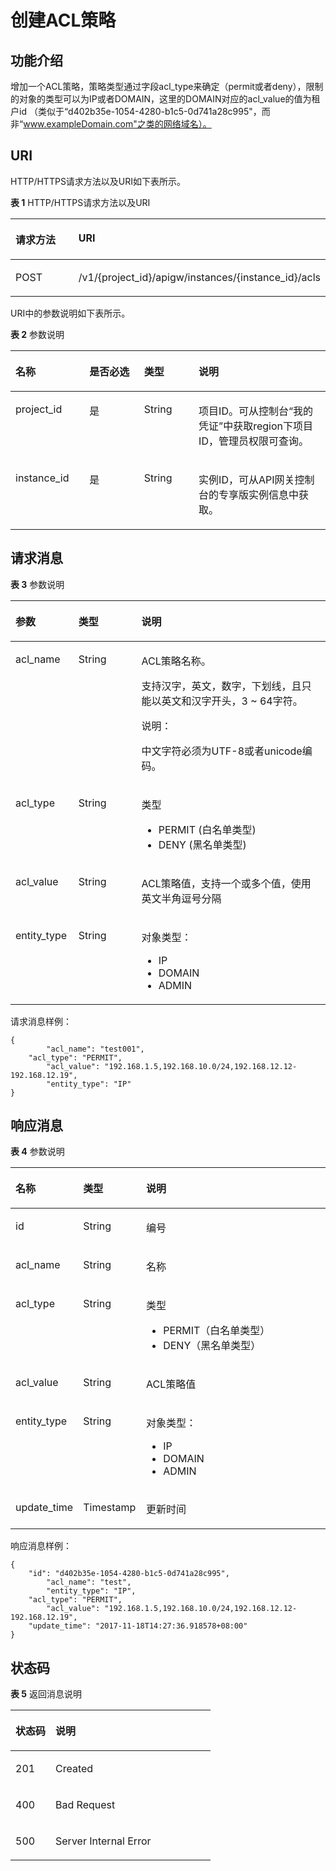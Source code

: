 # 创建ACL策略<a name="apig-phapi-180713084"></a>

## 功能介绍<a name="section54754916"></a>

增加一个ACL策略，策略类型通过字段acl\_type来确定（permit或者deny），限制的对象的类型可以为IP或者DOMAIN，这里的DOMAIN对应的acl\_value的值为租户id （类似于“d402b35e-1054-4280-b1c5-0d741a28c995"，而非“www.exampleDomain.com"之类的网络域名）。

## URI<a name="section23032199"></a>

HTTP/HTTPS请求方法以及URI如下表所示。

**表 1**  HTTP/HTTPS请求方法以及URI

<a name="table45962929"></a>
<table><thead align="left"><tr id="row32355322"><th class="cellrowborder" valign="top" width="34%" id="mcps1.2.3.1.1"><p id="p3535427"><a name="p3535427"></a><a name="p3535427"></a>请求方法</p>
</th>
<th class="cellrowborder" valign="top" width="66%" id="mcps1.2.3.1.2"><p id="p17934205"><a name="p17934205"></a><a name="p17934205"></a>URI</p>
</th>
</tr>
</thead>
<tbody><tr id="row43384528"><td class="cellrowborder" valign="top" width="34%" headers="mcps1.2.3.1.1 "><p id="p24485859"><a name="p24485859"></a><a name="p24485859"></a>POST</p>
</td>
<td class="cellrowborder" valign="top" width="66%" headers="mcps1.2.3.1.2 "><p id="p37197534"><a name="p37197534"></a><a name="p37197534"></a><span id="ph11705622174415"><a name="ph11705622174415"></a><a name="ph11705622174415"></a>/v1/{project_id}/apigw/instances/{instance_id}</span>/acls</p>
</td>
</tr>
</tbody>
</table>

URI中的参数说明如下表所示。

**表 2**  参数说明

<a name="table38510415"></a>
<table><thead align="left"><tr id="row62423067"><th class="cellrowborder" valign="top" width="23.46765323467653%" id="mcps1.2.5.1.1"><p id="p23103637"><a name="p23103637"></a><a name="p23103637"></a>名称</p>
</th>
<th class="cellrowborder" valign="top" width="17.348265173482652%" id="mcps1.2.5.1.2"><p id="p59455291"><a name="p59455291"></a><a name="p59455291"></a>是否必选</p>
</th>
<th class="cellrowborder" valign="top" width="17.348265173482652%" id="mcps1.2.5.1.3"><p id="p51149303"><a name="p51149303"></a><a name="p51149303"></a>类型</p>
</th>
<th class="cellrowborder" valign="top" width="41.835816418358164%" id="mcps1.2.5.1.4"><p id="p49452846"><a name="p49452846"></a><a name="p49452846"></a>说明</p>
</th>
</tr>
</thead>
<tbody><tr id="row46257610"><td class="cellrowborder" valign="top" width="23.46765323467653%" headers="mcps1.2.5.1.1 "><p id="p55878963"><a name="p55878963"></a><a name="p55878963"></a>project_id</p>
</td>
<td class="cellrowborder" valign="top" width="17.348265173482652%" headers="mcps1.2.5.1.2 "><p id="p29902160"><a name="p29902160"></a><a name="p29902160"></a>是</p>
</td>
<td class="cellrowborder" valign="top" width="17.348265173482652%" headers="mcps1.2.5.1.3 "><p id="p6155914"><a name="p6155914"></a><a name="p6155914"></a>String</p>
</td>
<td class="cellrowborder" valign="top" width="41.835816418358164%" headers="mcps1.2.5.1.4 "><p id="p28867016"><a name="p28867016"></a><a name="p28867016"></a>项目ID。可从控制台“我的凭证”中获取region下项目ID，管理员权限可查询。</p>
</td>
</tr>
<tr id="row7809161535314"><td class="cellrowborder" valign="top" width="23.46765323467653%" headers="mcps1.2.5.1.1 "><p id="p1780913159538"><a name="p1780913159538"></a><a name="p1780913159538"></a>instance_id</p>
</td>
<td class="cellrowborder" valign="top" width="17.348265173482652%" headers="mcps1.2.5.1.2 "><p id="p9809215115310"><a name="p9809215115310"></a><a name="p9809215115310"></a>是</p>
</td>
<td class="cellrowborder" valign="top" width="17.348265173482652%" headers="mcps1.2.5.1.3 "><p id="p1280914152538"><a name="p1280914152538"></a><a name="p1280914152538"></a>String</p>
</td>
<td class="cellrowborder" valign="top" width="41.835816418358164%" headers="mcps1.2.5.1.4 "><p id="p1880914157537"><a name="p1880914157537"></a><a name="p1880914157537"></a>实例ID，可从API网关控制台的专享版实例信息中获取。</p>
</td>
</tr>
</tbody>
</table>

## 请求消息<a name="section5963201"></a>

**表 3**  参数说明

<a name="table60210282"></a>
<table><thead align="left"><tr id="row49033866"><th class="cellrowborder" valign="top" width="20%" id="mcps1.2.4.1.1"><p id="p12320215"><a name="p12320215"></a><a name="p12320215"></a>参数</p>
</th>
<th class="cellrowborder" valign="top" width="20%" id="mcps1.2.4.1.2"><p id="p58413377"><a name="p58413377"></a><a name="p58413377"></a>类型</p>
</th>
<th class="cellrowborder" valign="top" width="60%" id="mcps1.2.4.1.3"><p id="p33863087"><a name="p33863087"></a><a name="p33863087"></a>说明</p>
</th>
</tr>
</thead>
<tbody><tr id="row58555530"><td class="cellrowborder" valign="top" width="20%" headers="mcps1.2.4.1.1 "><p id="p45377465"><a name="p45377465"></a><a name="p45377465"></a>acl_name</p>
</td>
<td class="cellrowborder" valign="top" width="20%" headers="mcps1.2.4.1.2 "><p id="p51696037"><a name="p51696037"></a><a name="p51696037"></a>String</p>
</td>
<td class="cellrowborder" valign="top" width="60%" headers="mcps1.2.4.1.3 "><p id="p64172706"><a name="p64172706"></a><a name="p64172706"></a>ACL策略名称。</p>
<p id="p7024991"><a name="p7024991"></a><a name="p7024991"></a>支持汉字，英文，数字，下划线，且只能以英文和汉字开头，3 ~ 64字符。</p>
<div class="note" id="note1155910113419"><a name="note1155910113419"></a><a name="note1155910113419"></a><span class="notetitle"> 说明： </span><div class="notebody"><p id="p1559011141"><a name="p1559011141"></a><a name="p1559011141"></a>中文字符必须为UTF-8或者unicode编码。</p>
</div></div>
</td>
</tr>
<tr id="row38338270"><td class="cellrowborder" valign="top" width="20%" headers="mcps1.2.4.1.1 "><p id="p18392160"><a name="p18392160"></a><a name="p18392160"></a>acl_type</p>
</td>
<td class="cellrowborder" valign="top" width="20%" headers="mcps1.2.4.1.2 "><p id="p13369978"><a name="p13369978"></a><a name="p13369978"></a>String</p>
</td>
<td class="cellrowborder" valign="top" width="60%" headers="mcps1.2.4.1.3 "><p id="p9226453"><a name="p9226453"></a><a name="p9226453"></a>类型</p>
<a name="ul15929218"></a><a name="ul15929218"></a><ul id="ul15929218"><li>PERMIT  (白名单类型)</li><li>DENY     (黑名单类型)</li></ul>
</td>
</tr>
<tr id="row2567020"><td class="cellrowborder" valign="top" width="20%" headers="mcps1.2.4.1.1 "><p id="p6602105"><a name="p6602105"></a><a name="p6602105"></a>acl_value</p>
</td>
<td class="cellrowborder" valign="top" width="20%" headers="mcps1.2.4.1.2 "><p id="p65008486"><a name="p65008486"></a><a name="p65008486"></a>String</p>
</td>
<td class="cellrowborder" valign="top" width="60%" headers="mcps1.2.4.1.3 "><p id="p31195995"><a name="p31195995"></a><a name="p31195995"></a>ACL策略值，支持一个或多个值，使用英文半角逗号分隔</p>
</td>
</tr>
<tr id="row12328505"><td class="cellrowborder" valign="top" width="20%" headers="mcps1.2.4.1.1 "><p id="p59084814"><a name="p59084814"></a><a name="p59084814"></a>entity_type</p>
</td>
<td class="cellrowborder" valign="top" width="20%" headers="mcps1.2.4.1.2 "><p id="p21140607"><a name="p21140607"></a><a name="p21140607"></a>String</p>
</td>
<td class="cellrowborder" valign="top" width="60%" headers="mcps1.2.4.1.3 "><p id="p34667638"><a name="p34667638"></a><a name="p34667638"></a>对象类型：</p>
<a name="ul43573286"></a><a name="ul43573286"></a><ul id="ul43573286"><li>IP</li><li>DOMAIN</li><li>ADMIN</li></ul>
</td>
</tr>
</tbody>
</table>

请求消息样例：

```
{
        "acl_name": "test001",
	"acl_type": "PERMIT",
        "acl_value": "192.168.1.5,192.168.10.0/24,192.168.12.12-192.168.12.19",
        "entity_type": "IP"
}
```

## 响应消息<a name="section13257254"></a>

**表 4**  参数说明

<a name="table52850162"></a>
<table><thead align="left"><tr id="row50824653"><th class="cellrowborder" valign="top" width="20%" id="mcps1.2.4.1.1"><p id="p23156239"><a name="p23156239"></a><a name="p23156239"></a>名称</p>
</th>
<th class="cellrowborder" valign="top" width="20%" id="mcps1.2.4.1.2"><p id="p63716094"><a name="p63716094"></a><a name="p63716094"></a>类型</p>
</th>
<th class="cellrowborder" valign="top" width="60%" id="mcps1.2.4.1.3"><p id="p60729985"><a name="p60729985"></a><a name="p60729985"></a>说明</p>
</th>
</tr>
</thead>
<tbody><tr id="row20181761"><td class="cellrowborder" valign="top" width="20%" headers="mcps1.2.4.1.1 "><p id="p24109925"><a name="p24109925"></a><a name="p24109925"></a>id</p>
</td>
<td class="cellrowborder" valign="top" width="20%" headers="mcps1.2.4.1.2 "><p id="p6746902"><a name="p6746902"></a><a name="p6746902"></a>String</p>
</td>
<td class="cellrowborder" valign="top" width="60%" headers="mcps1.2.4.1.3 "><p id="p9628155"><a name="p9628155"></a><a name="p9628155"></a>编号</p>
</td>
</tr>
<tr id="row19544532"><td class="cellrowborder" valign="top" width="20%" headers="mcps1.2.4.1.1 "><p id="p39603299"><a name="p39603299"></a><a name="p39603299"></a>acl_name</p>
</td>
<td class="cellrowborder" valign="top" width="20%" headers="mcps1.2.4.1.2 "><p id="p53750683"><a name="p53750683"></a><a name="p53750683"></a>String</p>
</td>
<td class="cellrowborder" valign="top" width="60%" headers="mcps1.2.4.1.3 "><p id="p58838051"><a name="p58838051"></a><a name="p58838051"></a>名称</p>
</td>
</tr>
<tr id="row59780412"><td class="cellrowborder" valign="top" width="20%" headers="mcps1.2.4.1.1 "><p id="p10375232"><a name="p10375232"></a><a name="p10375232"></a>acl_type</p>
</td>
<td class="cellrowborder" valign="top" width="20%" headers="mcps1.2.4.1.2 "><p id="p35087464"><a name="p35087464"></a><a name="p35087464"></a>String</p>
</td>
<td class="cellrowborder" valign="top" width="60%" headers="mcps1.2.4.1.3 "><p id="p23512349"><a name="p23512349"></a><a name="p23512349"></a>类型</p>
<a name="ul10284551"></a><a name="ul10284551"></a><ul id="ul10284551"><li>PERMIT（白名单类型）</li><li>DENY（黑名单类型）</li></ul>
</td>
</tr>
<tr id="row48354380"><td class="cellrowborder" valign="top" width="20%" headers="mcps1.2.4.1.1 "><p id="p24390678"><a name="p24390678"></a><a name="p24390678"></a>acl_value</p>
</td>
<td class="cellrowborder" valign="top" width="20%" headers="mcps1.2.4.1.2 "><p id="p29487884"><a name="p29487884"></a><a name="p29487884"></a>String</p>
</td>
<td class="cellrowborder" valign="top" width="60%" headers="mcps1.2.4.1.3 "><p id="p39708440"><a name="p39708440"></a><a name="p39708440"></a>ACL策略值</p>
</td>
</tr>
<tr id="row21831640"><td class="cellrowborder" valign="top" width="20%" headers="mcps1.2.4.1.1 "><p id="p23532445"><a name="p23532445"></a><a name="p23532445"></a>entity_type</p>
</td>
<td class="cellrowborder" valign="top" width="20%" headers="mcps1.2.4.1.2 "><p id="p27079915"><a name="p27079915"></a><a name="p27079915"></a>String</p>
</td>
<td class="cellrowborder" valign="top" width="60%" headers="mcps1.2.4.1.3 "><p id="p45989481"><a name="p45989481"></a><a name="p45989481"></a>对象类型：</p>
<a name="ul11252145"></a><a name="ul11252145"></a><ul id="ul11252145"><li>IP</li><li>DOMAIN</li><li>ADMIN</li></ul>
</td>
</tr>
<tr id="row15532822"><td class="cellrowborder" valign="top" width="20%" headers="mcps1.2.4.1.1 "><p id="p50199061"><a name="p50199061"></a><a name="p50199061"></a>update_time</p>
</td>
<td class="cellrowborder" valign="top" width="20%" headers="mcps1.2.4.1.2 "><p id="p39592165"><a name="p39592165"></a><a name="p39592165"></a>Timestamp</p>
</td>
<td class="cellrowborder" valign="top" width="60%" headers="mcps1.2.4.1.3 "><p id="p52848814"><a name="p52848814"></a><a name="p52848814"></a>更新时间</p>
</td>
</tr>
</tbody>
</table>

响应消息样例：

```
{
	"id": "d402b35e-1054-4280-b1c5-0d741a28c995",
        "acl_name": "test",
        "entity_type": "IP",
	"acl_type": "PERMIT",
        "acl_value": "192.168.1.5,192.168.10.0/24,192.168.12.12-192.168.12.19",
	"update_time": "2017-11-18T14:27:36.918578+08:00"
}
```

## 状态码<a name="section53668811"></a>

**表 5**  返回消息说明

<a name="table37529561"></a>
<table><thead align="left"><tr id="row14168275"><th class="cellrowborder" valign="top" width="20%" id="mcps1.2.3.1.1"><p id="p6779631"><a name="p6779631"></a><a name="p6779631"></a>状态码</p>
</th>
<th class="cellrowborder" valign="top" width="80%" id="mcps1.2.3.1.2"><p id="p12279235"><a name="p12279235"></a><a name="p12279235"></a>说明</p>
</th>
</tr>
</thead>
<tbody><tr id="row55094008"><td class="cellrowborder" valign="top" width="20%" headers="mcps1.2.3.1.1 "><p id="p33429686"><a name="p33429686"></a><a name="p33429686"></a>201</p>
</td>
<td class="cellrowborder" valign="top" width="80%" headers="mcps1.2.3.1.2 "><p id="p73578115452"><a name="p73578115452"></a><a name="p73578115452"></a>Created</p>
</td>
</tr>
<tr id="row9723588"><td class="cellrowborder" valign="top" width="20%" headers="mcps1.2.3.1.1 "><p id="p49413182"><a name="p49413182"></a><a name="p49413182"></a>400</p>
</td>
<td class="cellrowborder" valign="top" width="80%" headers="mcps1.2.3.1.2 "><p id="p43044796"><a name="p43044796"></a><a name="p43044796"></a>Bad Request</p>
</td>
</tr>
<tr id="row51858848"><td class="cellrowborder" valign="top" width="20%" headers="mcps1.2.3.1.1 "><p id="p39817184"><a name="p39817184"></a><a name="p39817184"></a>500</p>
</td>
<td class="cellrowborder" valign="top" width="80%" headers="mcps1.2.3.1.2 "><p id="p6744143"><a name="p6744143"></a><a name="p6744143"></a>Server Internal Error</p>
</td>
</tr>
</tbody>
</table>

